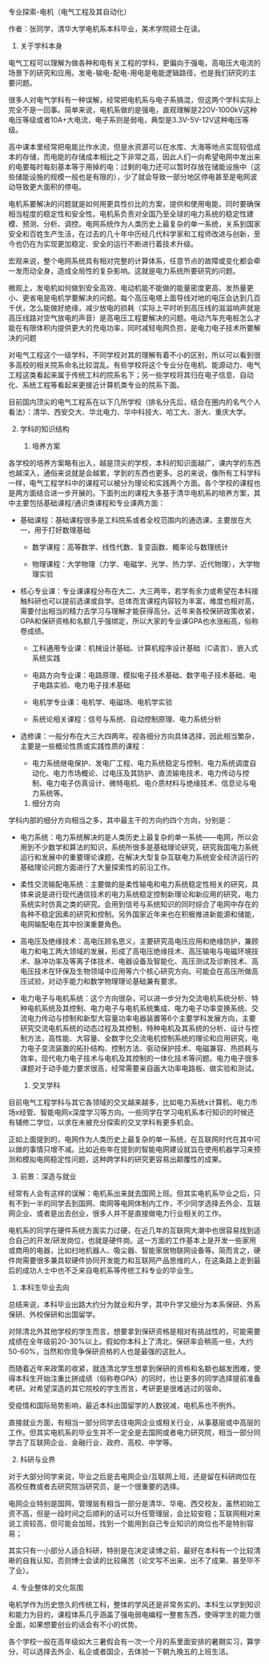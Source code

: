 专业探索-电机（电气工程及其自动化）

作者：张同学，清华大学电机系本科毕业，美术学院硕士在读。

1.  关于学科本身

电气工程可以理解为做各种和电有关工程的学科，更偏向于强电，高电压大电流的场景下的研究和应用。发电-输电-配电-用电是电能逻辑路径，也是我们研究的主要问题。

很多人对电气学科有一种误解，经常把电机系与电子系搞混，但这两个学科实际上完全不是一回事。简单来说，电机系做的是强电，直观理解是220V-1000kV这种电压等级或者10A+大电流，电子系则是弱电，典型是3.3V-5V-12V这种电压等级。

高中课本里经常把电能比作水流，但是水资源可以在水库、大海等地点实现较低成本的存储，而电能的存储成本相比之下非常之高，因此人们一向希望电网中发出来的电要每时每刻基本等于用掉的电：过剩的电力还可以暂时存放在储能设施中（这些储能设施的规模一般也是有限的），少了就会导致一部分地区停电甚至是电网波动导致更大面积的停电。

电机系要解决的问题就是如何用更具性价比的方案，提供和使用电能，同时要确保相当程度的稳定性和安全性。电机系负责对全国乃至全球的电力系统的稳定性建模、预测、分析、调控。电网系统作为人类历史上最复杂的单一系统，关系到国家安全和百姓生产生活，在过去的几十年中历经几代科学家和工程师改进与创新，至今也仍在为实现更加稳定、安全的运行不断进行着技术升级。

宏观来说，整个电网系统具有相对完整的计算体系，任意节点的故障或变化都会牵一发而动全身，造成全局性的复杂影响。这就是电力系统所要研究的问题。

微观上，发电机如何做到安全高效、电动机能不能做的能量密度更高、发热量更小、更省电是电机学要解决的问题。每个高压电塔上面导线对地的电压会达到几百千伏，怎么能做好绝缘，减少放电的损耗（实际上平时听到高压线的滋滋响声就是高压线路对空气放电的声音）是高电压工程要解决的问题。电动汽车充电桩怎么才能在有限体积内提供更大的充电功率，同时减轻电网负担，是电力电子技术所要解决的问题

对电气工程这个一级学科，不同学校对其的理解有着不小的区别，所以可以看到很多高校的相关院系命名比较混乱。有些学校将这个专业分在电机、能源动力、电气工程这类看起来属于传统工科的院系名下；另一些学校将其归在电子信息、自动化、系统工程等看起来更接近计算机类专业的院系下面。

目前国内顶尖的电气工程系在以下几所学校（排名分先后，结合在圈内的名气个人看法）：清华、西安交大、华北电力、华中科技大、哈工大、浙大、重庆大学。

2.  学科的知识结构

    1.  培养方案

各学校的培养方案略有出入，越是顶尖的学校，本科的知识面越广，课内学的东西也越深入，通俗来说就是会越累，学到的东西也更多。总的来说，像所有工科学科一样，电气工程学科中的课程可以被分为理论和实践两个方面。各个学校的课程也是两方面结合进一步开展的。下面列出的课程大多基于清华电机系的培养方案，其中主要包括基础课程/通识类课程和专业课两方面：

-   基础课程：基础课程很多是工科院系或者全校范围内的通选课，主要放在大一，用于打好数理基础

    -   数学课程：高等数学、线性代数、复变函数、概率论与数理统计

    -   物理课程：大学物理（力学、电磁学、光学、热力学、近代物理），大学物理实验

-   核心专业课：专业课课程分布在大二、大三两年，若学有余力或希望在本科接触科研也可以提前选课或自学。总体而言课程内容较为丰富，难度也相对高，需要付出相当的精力去学习与理解才能获得高分。近年来各校保研政策收紧，GPA和保研资格和名额几乎强绑定，所以大家的专业课GPA也水涨船高，俗称卷成绩。

    -   工科通用专业课：机械设计基础、计算机程序设计基础（C语言）、嵌入式系统实践

    -   电路方向专业课：电路原理、模拟电子技术基础、数字电子技术基础、电子电路实验、电力电子技术基础

    -   电机学专业课：电机学、电磁场、电机学实验

    -   系统论相关课程：信号与系统、自动控制原理、电力系统分析

-   选修课：一般分布在大三大四两年。视各细分方向具体选择，因此相当繁杂，主要是一些概论性质或实践性质的课程：

    -   电力系统继电保护、发电厂工程、电力系统稳定与控制、电力系统调度自动化、电力市场概论、过电压及其防护、直流输电技术、电力传动与控制、电力电子仿真设计、微特电机、电介质材料与绝缘技术、信息论与电力系统等。

    1.  细分方向

  学科内部的细分方向相当之多，其中最主干的方向约四个方向，分别是：

-   电力系统：电力系统解决的是人类历史上最复杂的单一系统——电网，所以会用到不少数学和算法的知识，系统所很多是基础理论研究，研究我国电力系统运行和发展中的重要理论课题，在解决大型复杂互联电力系统安全经济运行的基础理论问题方面进行了大量探索性的前沿工作。

-   柔性交流输配电系统：主要做的是柔性输电和电力系统稳定性相关的研究，具体来说是进行现代通信技术的电力系统稳定控制新理论和新应用的研究，电力系统实时仿真之类的研究。会用到信号与系统知识的同时综合了电网中存在的各种不稳定因素的研究和控制。另外国家近年来也在积极推进新能源和储能，电网输配电在其中扮演重要角色。

-   高电压及绝缘技术：高电压顾名思义，主要研究高电压应用和绝缘防护，兼顾电力和电工两大领域的发展，形成了高电压绝缘技术、高压输电与电磁环境技术、脉冲功率及等离子体技术、电器设备及智能化、高压测试及诊断技术、高电压技术在环保及生物领域中应用等六个核心研究方向。可能会在高压所做高压试验，对动手能力和数学物理理论基础兼有要求。

-   电力电子与电机系统：这个方向很杂，可以进一步分为交流电机系统分析、特种电机系统及其控制、电力电子与电机系统集成、电力电子功率变换系统、交流电力传动与控制和新型大容量功率电器装置等6个主要学科发展方向，主要研究交流电机系统的动态过程及其控制，特种电机及其系统的分析、设计与控制方法，高性能、大容量、全数字化交流电机控制系统的理论和应用研究，电力电子变流装置的拓扑结构、控制方法、驱动保护技术、电磁兼容、热损耗与效率，现代电力电子技术与电机及其控制的一体化技术等问题。电力电子很多课题对于动手能力要求很高，经常需要亲自画大功率电路板、做实验和测试。

    1.  交叉学科

目前电气工程学科与其它各领域的交叉越来越多，比如电力系统x计算机、电力市场x经管、智能电网x深度学习等方向。一些同学在学习电机系本行知识的时候还有辅修二学位，以求在未被充分探索的交叉学科有更多机会。

正如上面提到的，电网作为人类历史上最复杂的单一系统，在互联网时代在其中可以做的事情只增不减。比如近些年在提到的智能电网建设就旨在使用机器学习来预测和模拟电网稳定性问题，这种跨学科的研究更容易出颠覆性的成果。

3.  前景：深造与就业

经常有人会有这样的误解：电机系出来就去国网上班。但其实电机系毕业之后，只有不到一半的同学去到国网、南网等电网体制内工作，不少同学选择去外企、互联网企业、或者是出去创业，很多人并不是直接做电力行业相关的工作。

电机系的同学在硬件系统方面实力过硬，在近几年的互联网大潮中也很容易找到适合自己的开发/研发岗位，也就是硬件岗。这一方面的工作基本上是开发一些家用或商用的电器，比如扫地机器人、吸尘器、智能家居物联网设备等。简而言之，硬件岗需要很多兼具软硬件协同开发能力和互联网产品思维的人，在这条路上走到最后的成功人士中也不乏来自电机系等传统工科专业的毕业生。

1.  本科生毕业去向

总结来说，本科毕业出路大约分为就业和升学，其中升学又细分为本系保研、外系保研、外校保研和出国留学。

对除清北外其他学校的学生而言，想要拿到保研资格是相对有挑战性的，可能需要成绩在全年级前20-30%以上。假如你本科上了清北，保研率会稍高一些，大约50-60%，当然和你竞争保研资格的人也是最强的这批人。

而随着近年来政策的收紧，就连清北学生想拿到保研的资格和名额也越发困难，使得本科生开始注重比拼成绩（俗称卷GPA）的同时，也让更多的同学选择提前准备考研。对希望深造的其它院校的学生而言，考研更是很难逃过的宿命。

受疫情和国际局势影响，最近本科出国留学的人数锐减，电机系也不例外。

直接就业方面，有相当一部分同学去往电网企业或相关行业，从事基层或中高层的工作。但其实电机系的毕业生并不一定全是去国网或者电力研究院，相当一部分同学去了互联网企业、金融行业、政府、高校、中学等。

2.  科研与业界

对于大部分同学来说，毕业之后是去电网企业/互联网上班，还是留在科研岗位在高校任教或者去研究院当研究员，是一个很重要的选择。

电网企业特别是国网，管理层有相当一部分是清华、华电、西交校友，虽然初始工资不高，但是一段时间之后顺利的话可以升任管理层，会比较安稳；互联网相对来说工资较高，但可能会加班，找到一个能用到自己专业知识的岗位也不是特别容易；

其实只有一小部分人适合科研，特别是在决定读博之前，最好在本科有一个比较清晰的自我认知，否则博士会读的比较痛苦（论文写不出来、出不了成果、甚至毕不了业）。

4.  专业整体的文化氛围

电机学作为历史悠久的传统工科，整体的学风还是非常务实的。本科生以学到知识和能力为目的，课程体系几乎涵盖了强电弱电编程一整套东西，使得学生的能力很全面，如果想要创业的话会有不小的优势。

各个学校一般在高年级如大三暑假会有一次一个月的系里面安排的暑期实习，算学分，可以选择去外企、私企或者国企，去体验一下朝九晚五的上班生活。

